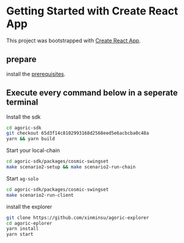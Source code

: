# Getting Started with Create React App

This project was bootstrapped with [Create React App](https://github.com/facebook/create-react-app).

## prepare

install the
[prerequisites](https://agoric.com/documentation/getting-started/before-using-agoric.html).

## Execute every command below in a seperate terminal

Install the sdk
```sh
cd agoric-sdk
git checkout 65d3f14c8102993168d2568eed5e6acbcba0c48a
yarn && yarn build
```

Start your local-chain
```sh
cd agoric-sdk/packages/cosmic-swingset
make scenario2-setup && make scenario2-run-chain
```

Start `ag-solo`
```sh
cd agoric-sdk/packages/cosmic-swingset
make scenario2-run-client
```

install the explorer
```sh
git clone https://github.com/xinminsu/agoric-explorer
cd agoric-eplorer
yarn install
yarn start
```

